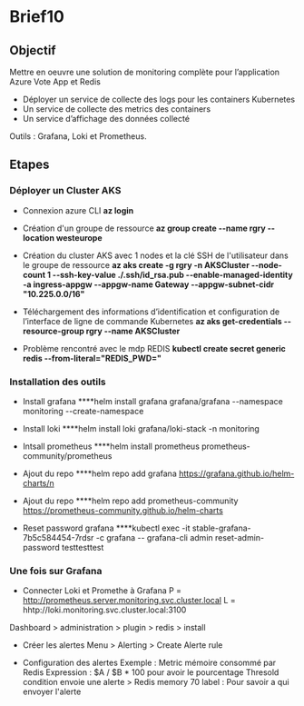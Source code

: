 # Brief10

## Objectif

Mettre en oeuvre une solution de monitoring complète pour l’application Azure Vote App et Redis

- Déployer un service de collecte des logs pour les containers Kubernetes
- Un service de collecte des metrics des containers 
- Un service d’affichage des données collecté 

Outils : Grafana, Loki et Prometheus.

## Etapes

### Déployer un Cluster AKS 

- Connexion azure CLI **az login**

- Création d'un groupe de ressource **az group create --name rgry --location westeurope**

- Création du cluster AKS avec 1 nodes et la clé SSH de l'utilisateur dans le groupe de ressource **az aks create -g rgry -n AKSCluster --node-count 1 --ssh-key-value ./.ssh/id_rsa.pub --enable-managed-identity -a ingress-appgw --appgw-name Gateway --appgw-subnet-cidr "10.225.0.0/16"**

- Téléchargement des informations d’identification et configuration de l’interface de ligne de commande Kubernetes **az aks get-credentials --resource-group rgry --name AKSCluster**

- Problème rencontré avec le mdp REDIS **kubectl create secret generic redis --from-literal="REDIS_PWD="**


### Installation des outils

- Install grafana ****helm install grafana grafana/grafana --namespace monitoring --create-namespace

- Install loki ****helm install loki grafana/loki-stack -n monitoring
- Intsall prometheus ****helm install prometheus prometheus-community/prometheus

- Ajout du repo ****helm repo add grafana https://grafana.github.io/helm-charts/n
- Ajout du repo ****helm repo add prometheus-community https://prometheus-community.github.io/helm-charts

- Reset password grafana ****kubectl exec -it stable-grafana-7b5c584454-7rdsr -c grafana -- grafana-cli admin reset-admin-password testtesttest

### Une fois sur Grafana

- Connecter Loki et Promethe à Grafana
P = http://prometheus.server.monitoring.svc.cluster.local
L = hhtp://loki.monitoring.svc.cluster.local:3100

Dashboard > administration > plugin > redis > install

- Créer les alertes
Menu > Alerting > Create Alerte rule

- Configuration des alertes
Exemple : Metric mémoire consommé par Redis
Expression : $A / $B * 100 pour avoir le pourcentage
Thresold condition envoie une alerte > Redis memory 70
label : Pour savoir a qui envoyer l'alerte

